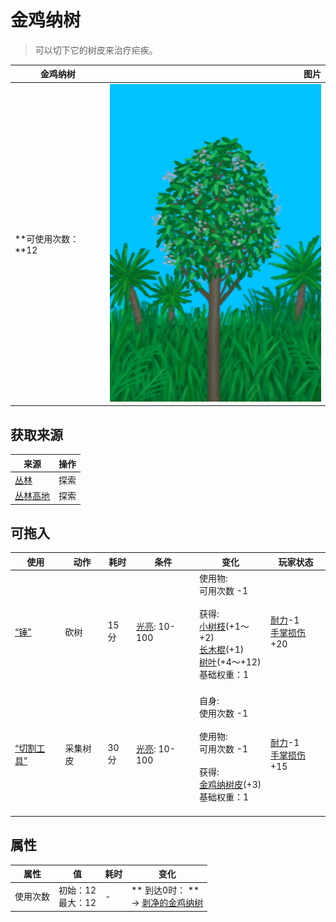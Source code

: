 # 金鸡纳树  
> 可以切下它的树皮来治疗疟疾。  
  
  金鸡纳树  |   图片   
 ----  |  ----:   
 **可使用次数：**12  |  ![](Sprite/CinchonaTree.png)   
  
## 获取来源  
来源  |  操作  
----  |  ----  
[丛林](Jungle.md)  |  探索  
[丛林高地](JungleHighlands.md)  |  探索  
## 可拖入  
使用  |  动作  |  耗时  |  条件  |  变化  |  玩家状态  
----  |  ----  |  ----  |  ----  |  ----  |  ----  
[“锤”](tag_Axe.md)  |  砍树  |  15分  |  [光亮](Light.md): 10-100  |  使用物:<br>可用次数  -1<br><br>获得:<br>[小树枝](Sticks.md)(+1～+2)<br>[长木棍](StickLong.md)(+1)<br>[树叶](LeavesFresh.md)(+4～+12)<br>基础权重：1<br><br>  |  [耐力](Stamina.md)-1<br>[手掌损伤](HandDamage.md)+20  
[“切割工具”](tag_Cutter.md)  |  采集树皮  |  30分  |  [光亮](Light.md): 10-100  |  自身:<br>使用次数  -1<br><br>使用物:<br>可用次数  -1<br><br>获得:<br>[金鸡纳树皮](BarkCinchona.md)(+3)<br>基础权重：1<br><br>  |  [耐力](Stamina.md)-1<br>[手掌损伤](HandDamage.md)+15  
## 属性   
属性  |  值  |  耗时  |  变化  
----  |  ----  |  ----  |  ----  
使用次数  |  初始：12<br>最大：12  |  -  |  ** 到达0时： **<br>→ [剥净的金鸡纳树](CinchonaTreeCleared.md)  
